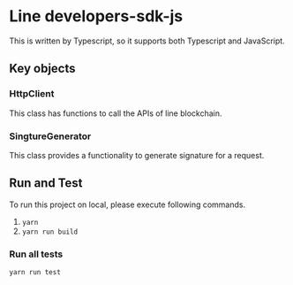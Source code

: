 # Line developers-sdk-js
This is written by Typescript, so it supports both Typescript and JavaScript.

## Key objects
### HttpClient
This class has functions to call the APIs of line blockchain.

### SingtureGenerator
This class provides a functionality to generate signature for a request.


## Run and Test
To run this project on local, please execute following commands.

1. `yarn`
2. `yarn run build`

### Run all tests
`yarn run test`

